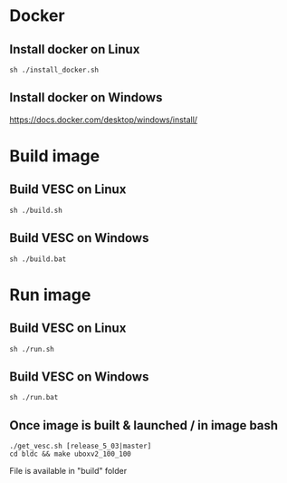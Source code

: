# Docker

## Install docker on Linux
```
sh ./install_docker.sh
``` 

## Install docker on Windows

https://docs.docker.com/desktop/windows/install/

# Build image

## Build VESC on Linux
```
sh ./build.sh
``` 

## Build VESC on Windows
```
sh ./build.bat
``` 

# Run image

## Build VESC on Linux
```
sh ./run.sh
``` 

## Build VESC on Windows
```
sh ./run.bat
``` 

## Once image is built & launched / in image bash

```
./get_vesc.sh [release_5_03|master]
cd bldc && make uboxv2_100_100
``` 
File is available in "build" folder
